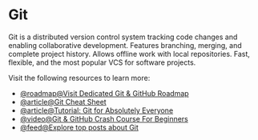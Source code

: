 # Git

Git is a distributed version control system tracking code changes and enabling collaborative development. Features branching, merging, and complete project history. Allows offline work with local repositories. Fast, flexible, and the most popular VCS for software projects.

Visit the following resources to learn more:

- [@roadmap@Visit Dedicated Git & GitHub Roadmap](https://roadmap.sh/git-github)
- [@article@Git Cheat Sheet](https://cs.fyi/guide/git-cheatsheet)
- [@article@Tutorial: Git for Absolutely Everyone](https://thenewstack.io/tutorial-git-for-absolutely-everyone/)
- [@video@Git & GitHub Crash Course For Beginners](https://www.youtube.com/watch?v=SWYqp7iY_Tc)
- [@feed@Explore top posts about Git](https://app.daily.dev/tags/git?ref=roadmapsh)